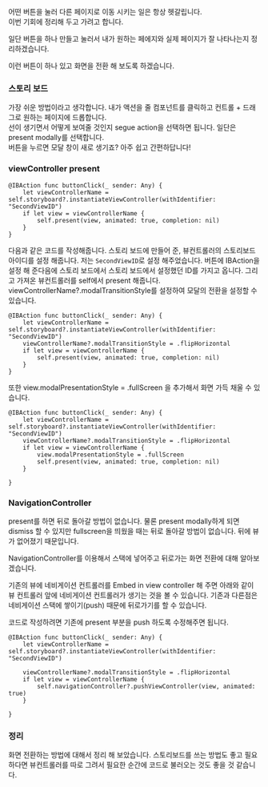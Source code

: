 ﻿어떤 버튼을 눌러 다른 페이지로 이동 시키는 일은 항상 헷갈립니다.  
이번 기회에 정리해 두고 가려고 합니다.

일단 버튼을 하나 만들고 눌러서 내가 원하는 페에지와 실제 페이지가 잘 나타나는지 정리하겠습니다.

이런 버튼이 하나 있고 화면을 전환 해 보도록 하겠습니다.

### 스토리 보드
가장 쉬운 방법이라고 생각합니다. 내가 액션을 줄 컴포넌트를 클릭하고 컨트롤 + 드래그로 원하는 페이지에 드롭합니다.  
선이 생기면서 어떻게 보여줄 것인지 segue action을 선택하면 됩니다. 일단은 present modally를 선택합니다.  
버튼을 누르면 모달 창이 새로 생기죠? 아주 쉽고 간편하답니다!

### viewController present
```
@IBAction func buttonClick(_ sender: Any) {
    let viewControllerName = self.storyboard?.instantiateViewController(withIdentifier: "SecondViewID")
    if let view = viewControllerName {
        self.present(view, animated: true, completion: nil)
    }    
}
```
다음과 같은 코드를 작성해줍니다. 스토리 보드에 만들어 준, 뷰컨트롤러의 스토리보드 아이디를 설정 해줍니다. 저는 `SecondViewID`로 설정 해주었습니다.
버튼에 IBAction을 설정 해 준다음에 스토리 보드에서 스토리 보드에서 설정했던 ID를 가지고 옵니다.
그리고 가져온 뷰컨트롤러를 self에서 present 해줍니다.
viewControllerName?.modalTransitionStyle를 설정하여 모달의 전환을 설정할 수 있습니다. 

```
@IBAction func buttonClick(_ sender: Any) {
    let viewControllerName = self.storyboard?.instantiateViewController(withIdentifier: "SecondViewID")
    viewControllerName?.modalTransitionStyle = .flipHorizontal
    if let view = viewControllerName {
        self.present(view, animated: true, completion: nil)
    }
}
```
또한 view.modalPresentationStyle = .fullScreen 을 추가해서 화면 가득 채울 수 있습니다.
```
@IBAction func buttonClick(_ sender: Any) {
    let viewControllerName = self.storyboard?.instantiateViewController(withIdentifier: "SecondViewID")
    viewControllerName?.modalTransitionStyle = .flipHorizontal
    if let view = viewControllerName {
        view.modalPresentationStyle = .fullScreen
        self.present(view, animated: true, completion: nil)
    }
    
}
```

### NavigationController
present를 하면 뒤로 돌아갈 방법이 없습니다. 물론 present modally하게 되면 dismiss 할 수 있지만 fullscreen을 띄웠을 때는
뒤로 돌아갈 방법이 없습니다. 뒤에 뷰가 없어졌기 때문입니다.

NavigationController를 이용해서 스택에 넣어주고 뒤로가는 화면 전환에 대해 알아보겠습니다.

기존의 뷰에 네비게이션 컨트롤러를 Embed in view controller 해 주면 아래와 같이 뷰 컨트롤러 앞에 네비게이션 컨트롤러가 생기는 것을 볼 수 있습니다.
기존과 다른점은 네비게이션 스택에 쌓이기(push) 때문에 뒤로가기를 할 수 있습니다.

코드로 작성하려면 기존에 present 부분을 push 하도록 수정해주면 됩니다.

```
@IBAction func buttonClick(_ sender: Any) {
    let viewControllerName = self.storyboard?.instantiateViewController(withIdentifier: "SecondViewID")

    viewControllerName?.modalTransitionStyle = .flipHorizontal
    if let view = viewControllerName {
        self.navigationController?.pushViewController(view, animated: true)
    }
    
}
```

### 정리

화면 전환하는 방법에 대해서 정리 해 보았습니다. 스토리보드를 쓰는 방법도 좋고 필요하다면 뷰컨트롤러를 따로 그려서 필요한 순간에 코드로 불러오는 것도 좋을 것 같습니다.




